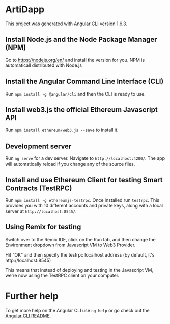 # ArtiDapp

This project was generated with [Angular CLI](https://github.com/angular/angular-cli) version 1.6.3.

## Install Node.js and the Node Package Manager (NPM)

Go to https://nodejs.org/en/ and install the version for you. NPM is automaticall distributed with Node.js

## Install the Angular Command Line Interface (CLI)

Run `npm install -g @angular/cli` and then the CLI is ready to use.

## Install web3.js the official Ethereum Javascript API

Run `npm install ethereum/web3.js --save` to install it.

## Development server

Run `ng serve` for a dev server. Navigate to `http://localhost:4200/`. The app will automatically reload if you change any of the source files.

## Install and use Ethereum Client for testing Smart Contracts (TestRPC)

Run `npm install -g ethereumjs-testrpc`. Once installed run `testrpc`. This provides you with 10 different accounts and private keys, along with a local server at `http://localhost:8545/`.

## Using Remix for testing
Switch over to the Remix IDE, click on the Run tab, and then change the Environment dropdown from Javascript VM to Web3 Provider.

Hit "OK" and then specify the testrpc localhost address (by default, it's http://localhost:8545)

This means that instead of deploying and testing in the Javascript VM, we're now using the TestRPC client on your computer.

# Further help

To get more help on the Angular CLI use `ng help` or go check out the [Angular CLI README](https://github.com/angular/angular-cli/blob/master/README.md).
